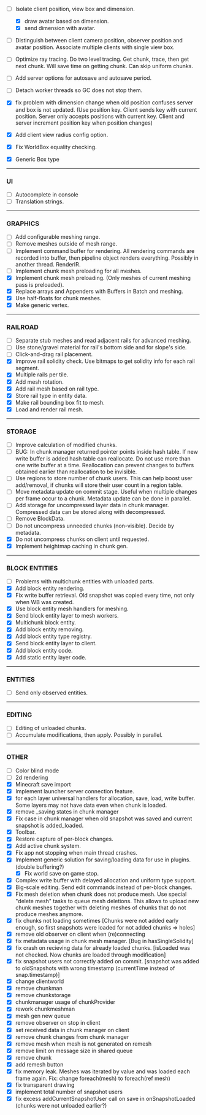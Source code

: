 - [ ] Isolate client position, view box and dimension.
	- [x] draw avatar based on dimension.
	- [x] send dimension with avatar.
- [ ] Distinguish between client camera position, observer position and avatar position. Associate multiple clients with single view box.

- [ ] Optimize ray tracing. Do two level tracing. Get chunk, trace, then get next chunk. Will save time on getting chunk. Can skip uniform chunks.
- [ ] Add server options for autosave and autosave period.
- [ ] Detach worker threads so GC does not stop them.
- [x] fix problem with dimension change when old position confuses server and box is not updated.
	(Use position key. Client sends key with current position. Server only accepts positions with current key. Client and server increment position key when position changes)
- [x] Add client view radius config option.
- [x] Fix WorldBox equality checking.
- [x] Generic Box type

----
### UI
- [ ] Autocomplete in console
- [ ] Translation strings.

----
### GRAPHICS
- [ ] Add configurable meshing range.
- [ ] Remove meshes outside of mesh range.
- [ ] Implement command buffer for rendering. All rendering commands are recorded into buffer, then pipeline object renders everything. Possibly in another thread. RenderIR.
- [ ] Implement chunk mesh preloading for all meshes.
- [x] Implement chunk mesh preloading. (Only meshes of current meshing pass is preloaded).
- [x] Replace arrays and Appenders with Buffers in Batch and meshing.
- [x] Use half-floats for chunk meshes.
- [x] Make generic vertex.

----
### RAILROAD
- [ ] Separate stub meshes and read adjacent rails for advanced meshing.
- [ ] Use stone/gravel material for rail's bottom side and for slope's side.
- [ ] Click-and-drag rail placement.
- [x] Improve rail solidity check. Use bitmaps to get solidity info for each rail segment.
- [x] Multiple rails per tile.
- [x] Add mesh rotation.
- [x] Add rail mesh based on rail type.
- [x] Store rail type in entity data.
- [x] Make rail bounding box fit to mesh.
- [x] Load and render rail mesh.

----
### STORAGE
- [ ] Improve calculation of modified chunks.
- [ ] BUG: In chunk manager returned pointer points inside hash table. If new write buffer is added hash table can reallocate. Do not use more than one write buffer at a time.
Reallocation can prevent changes to buffers obtained earlier than reallocation to be invisible.
- [ ] Use regions to store number of chunk users. This can help boost user add/removal, if chunks will store their user count in a region table.
- [ ] Move metadata update on commit stage. Useful when multiple changes per frame occur to a chunk. Metadata update can be done in parallel.
- [ ] Add storage for uncompressed layer data in chunk manager. Compressed data can be stored along with decompressed.
- [ ] Remove BlockData.
- [ ] Do not uncompress unneeded chunks (non-visible). Decide by metadata.
- [x] Do not uncompress chunks on client until requested.
- [x] Implement heightmap caching in chunk gen.

----
### BLOCK ENTITIES
- [ ] Problems with multichunk entities with unloaded parts.
- [x] Add block entity rendering.
- [x] Fix write buffer retrieval. Old snapshot was copied every time, not only when WB was created.
- [x] Use block entity mesh handlers for meshing.
- [x] Send block entity layer to mesh workers.
- [x] Multichunk block entity.
- [x] Add block entity removing.
- [x] Add block entity type registry.
- [x] Send block entity layer to client.
- [x] Add block entity code.
- [x] Add static entity layer code.

----
### ENTITIES

- [ ] Send only observed entities.

----
### EDITING

- [ ] Editing of unloaded chunks.
- [ ] Accumulate modifications, then apply. Possibly in parallel.

----
### OTHER

- [ ] Color blind mode
- [ ] 2d rendering
- [x] Minecraft save import
- [x] Implement launcher server connection feature.
- [x] for each layer universal handlers for allocation, save, load, write buffer. Some layers may not have data even when chunk is loaded.
- [x] remove _saving states in chunk manager
- [x] Fix case in chunk manager when old snapshot was saved and current snapshot is added_loaded.
- [x] Toolbar.
- [x] Restore capture of per-block changes.
- [x] Add active chunk system.
- [x] Fix app not stopping when main thread crashes.
- [x] Implement generic solution for saving/loading data for use in plugins.
	(double buffering?)
	- [x] Fix world save on game stop.
- [x] Complex write buffer with delayed allocation and uniform type support.
- [x] Big-scale editing. Send edit commands instead of per-block changes.
- [x] Fix mesh deletion when chunk does not produce mesh. Use special "delete mesh" tasks to queue mesh deletions. This allows to upload new chunk meshes together with deleting meshes of chunks that do not produce meshes anymore.
- [x] fix chunks not loading sometimes [Chunks were not added early enough, so first snapshots were loaded for not added chunks => holes]
- [x] remove old observer on client when (re)connecting
- [x] fix metadata usage in chunk mesh manager. [Bug in hasSingleSolidity]
- [x] fix crash on recieving data for already loaded chunks. [isLoaded was not checked. Now chunks are loaded through modification]
- [x] fix snapshot users not correctly added on commit. [snapshot was added to oldSnapshots with wrong timestamp (currentTime instead of snap.timestamp)]
- [x] change clientworld
- [x] remove chunkman
- [x] remove chunkstorage
- [x] chunkmanager usage of chunkProvider
- [x] rework chunkmeshman
- [x] mesh gen new queue
- [x] remove observer on stop in client
- [x] set received data in chunk manager on client
- [x] remove chunk changes from chunk manager
- [x] remove mesh when mesh is not generated on remesh
- [x] remove limit on message size in shared queue
- [x] remove chunk
- [x] add remesh button
- [x] fix memory leak. Meshes was iterated by value and was loaded each frame again. Fix: change foreach(mesh) to foreach(ref mesh)
- [x] fix transparent drawing
- [x] implement total number of snapshot users
- [x] fix excess addCurrentSnapshotUser call on save in onSnapshotLoaded (chunks were not unloaded earlier?)